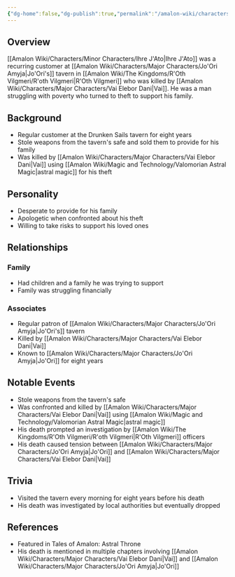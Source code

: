 ```yaml
---
{"dg-home":false,"dg-publish":true,"permalink":"/amalon-wiki/characters/minor-characters/ihre-j-ato/","dgPassFrontmatter":true,"noteIcon":""}
---
```


## Overview
[[Amalon Wiki/Characters/Minor Characters/Ihre J'Ato\|Ihre J'Ato]] was a recurring customer at [[Amalon Wiki/Characters/Major Characters/Jo'Ori Amyja\|Jo'Ori's]] tavern in [[Amalon Wiki/The Kingdoms/R'Oth Vilgmeri/R'oth Vilgmeri\|R'Oth Vilgmeri]] who was killed by [[Amalon Wiki/Characters/Major Characters/Vai Elebor Dani\|Vai]]. He was a man struggling with poverty who turned to theft to support his family.

## Background
- Regular customer at the Drunken Sails tavern for eight years
- Stole weapons from the tavern's safe and sold them to provide for his family
- Was killed by [[Amalon Wiki/Characters/Major Characters/Vai Elebor Dani\|Vai]] using  [[Amalon Wiki/Magic and Technology/Valomorian Astral Magic\|astral magic]] for his theft

## Personality
- Desperate to provide for his family
- Apologetic when confronted about his theft
- Willing to take risks to support his loved ones

## Relationships
### Family
- Had children and a family he was trying to support
- Family was struggling financially

### Associates
- Regular patron of [[Amalon Wiki/Characters/Major Characters/Jo'Ori Amyja\|Jo'Ori's]] tavern
- Killed by [[Amalon Wiki/Characters/Major Characters/Vai Elebor Dani\|Vai]]
- Known to [[Amalon Wiki/Characters/Major Characters/Jo'Ori Amyja\|Jo'Ori]] for eight years

## Notable Events
- Stole weapons from the tavern's safe
- Was confronted and killed by [[Amalon Wiki/Characters/Major Characters/Vai Elebor Dani\|Vai]] using  [[Amalon Wiki/Magic and Technology/Valomorian Astral Magic\|astral magic]]
- His death prompted an investigation by [[Amalon Wiki/The Kingdoms/R'Oth Vilgmeri/R'oth Vilgmeri\|R'Oth Vilgmeri]] officers
- His death caused tension between [[Amalon Wiki/Characters/Major Characters/Jo'Ori Amyja\|Jo'Ori]] and [[Amalon Wiki/Characters/Major Characters/Vai Elebor Dani\|Vai]]

## Trivia
- Visited the tavern every morning for eight years before his death
- His death was investigated by local authorities but eventually dropped

## References
- Featured in Tales of Amalon: Astral Throne
- His death is mentioned in multiple chapters involving [[Amalon Wiki/Characters/Major Characters/Vai Elebor Dani\|Vai]] and [[Amalon Wiki/Characters/Major Characters/Jo'Ori Amyja\|Jo'Ori]]